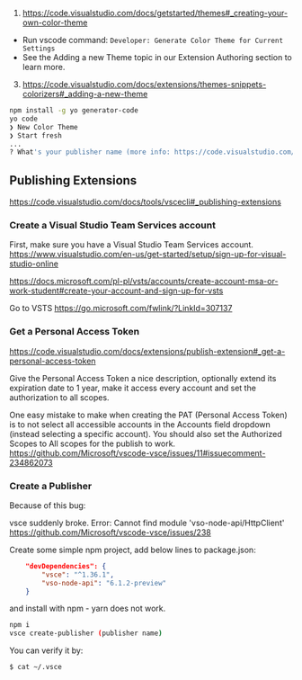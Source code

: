 1. https://code.visualstudio.com/docs/getstarted/themes#_creating-your-own-color-theme
  - Run vscode command: `Developer: Generate Color Theme for Current Settings`
  - See the Adding a new Theme topic in our Extension Authoring section to learn more.
3. https://code.visualstudio.com/docs/extensions/themes-snippets-colorizers#_adding-a-new-theme

```bash
npm install -g yo generator-code
yo code
❯ New Color Theme 
❯ Start fresh
...
? What's your publisher name (more info: https://code.visualstudio.com/docs/tools/vscecli#_publishing-extensions)?
```

## Publishing Extensions

https://code.visualstudio.com/docs/tools/vscecli#_publishing-extensions

### Create a Visual Studio Team Services account

First, make sure you have a Visual Studio Team Services account. https://www.visualstudio.com/en-us/get-started/setup/sign-up-for-visual-studio-online

https://docs.microsoft.com/pl-pl/vsts/accounts/create-account-msa-or-work-student#create-your-account-and-sign-up-for-vsts

Go to VSTS https://go.microsoft.com/fwlink/?LinkId=307137

### Get a Personal Access Token

https://code.visualstudio.com/docs/extensions/publish-extension#_get-a-personal-access-token

Give the Personal Access Token a nice description, optionally extend its expiration date to 1 year, make it access every account and set the authorization to all scopes.

One easy mistake to make when creating the PAT (Personal Access Token) is to not select all accessible accounts in the Accounts field dropdown (instead selecting a specific account). You should also set the Authorized Scopes to All scopes for the publish to work. https://github.com/Microsoft/vscode-vsce/issues/11#issuecomment-234862073

### Create a Publisher

Because of this bug:

vsce suddenly broke. Error: Cannot find module 'vso-node-api/HttpClient' https://github.com/Microsoft/vscode-vsce/issues/238

Create some simple npm project, add below lines to package.json:

```json
    "devDependencies": {
        "vsce": "^1.36.1",
        "vso-node-api": "6.1.2-preview"
    }
```

and install with npm - yarn does not work.

```bash
npm i
vsce create-publisher (publisher name)
```

You can verify it by:

```bash
$ cat ~/.vsce
```
